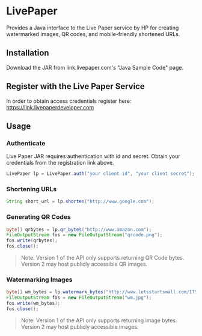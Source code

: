 # LivePaper

Provides a Java interface to the Live Paper service by HP for creating watermarked images, QR codes, and mobile-friendly shortened URLs.

## Installation

Download the JAR from link.livepaper.com's "Java Sample Code" page. 

## Register with the Live Paper Service

In order to obtain access credentials register here:  https://link.livepaperdeveloper.com

## Usage

### Authenticate

Live Paper JAR requires authentication with id and secret. Obtain your credentials from the registration link above.

```java
LivePaper lp = LivePaper.auth("your client id", "your client secret");
```


### Shortening URLs

```java
String short_url = lp.shorten("http://www.google.com");
```


### Generating QR Codes

```java
byte[] qrbytes = lp.qr_bytes("http://www.amazon.com");
FileOutputStream fos = new FileOutputStream("qrcode.png");
fos.write(qrbytes);
fos.close();
```

> Note: Version 1 of the API only supports returning QR Code bytes. Version 2 may host publicly accessible QR images.

### Watermarking Images

```java
byte[] wm_bytes = lp.watermark_bytes("http://www.letsstartsmall.com/ITSE2313_WebAuthoring/images/unit3/jpg_example1.jpg","http://www.hp.com");
FileOutputStream fos = new FileOutputStream("wm.jpg");
fos.write(wm_bytes);
fos.close();
```

> Note: Version 1 of the API only supports returning image bytes. Version 2 may host publicly accessible images.
